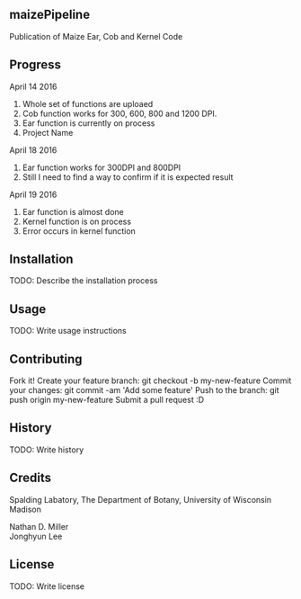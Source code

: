 ## maizePipeline

Publication of Maize Ear, Cob and Kernel Code  
  
## Progress  
April 14 2016  
1. Whole set of functions are uploaed  
2. Cob function works for 300, 600, 800 and 1200 DPI.  
3. Ear function is currently on process  
4. Project Name  

April 18 2016  
1. Ear function works for 300DPI and 800DPI   
2. Still I need to find a way to confirm if it is expected result   

April 19 2016  
1. Ear function is almost done  
2. Kernel function is on process  
3. Error occurs in kernel function  
  

## Installation

TODO: Describe the installation process

## Usage

TODO: Write usage instructions

## Contributing

Fork it!
Create your feature branch: git checkout -b my-new-feature
Commit your changes: git commit -am 'Add some feature'
Push to the branch: git push origin my-new-feature
Submit a pull request :D
## History

TODO: Write history

## Credits
Spalding Labatory, The Department of Botany, University of Wisconsin Madison

Nathan D. Miller  
Jonghyun Lee  

## License

TODO: Write license
